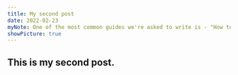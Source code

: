 ```yaml
---
title: My second post
date: 2022-02-23
myNote: One of the most common guides we're asked to write is - "How to get rid of wrinkles. " No matter your gender or skin type, you’ll get wrinkles. Those small creases along our foreheads and at the corners of our eyes are a natural part.
showPicture: true
---
```


<section class="section">
<div class="container">
<h1 class="title">This is my second post.</h1>
</div>
</section>